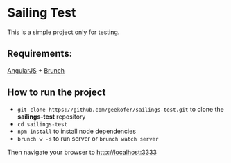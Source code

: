 # Sailing Test

This is a simple project only for testing.

## Requirements:
[AngularJS](http://angularjs.org) + [Brunch](http://brunch.io)

## How to run the project

* `git clone https://github.com/geekofer/sailings-test.git` to clone the **sailings-test** repository
* `cd sailings-test`
* `npm install` to install node dependencies
* `brunch w -s` to run server or `brunch watch server`

Then navigate your browser to [http://localhost:3333](http://localhost:3333)
